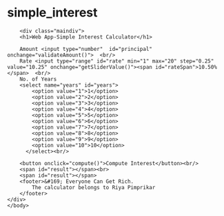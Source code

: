 # simple_interest
<!DOCTYPE html>
<html>
    <head>
        <title>Web App-Simple Interest Calculator</title>
    <script src="script.js"></script>
    <link rel="stylesheet" href="style.css">
    </head>
    <body>
        
        <div class="maindiv">
        <h1>Web App-Simple Interest Calculator</h1>

        Amount <input type="number"  id="principal" onchange="validateAmount()">  <br/>
        Rate <input type="range" id="rate" min="1" max="20" step="0.25" value="10.25" onchange="getSliderValue()"><span id="rateSpan">10.50%</span>  <br/>
        No. of Years  
        <select name="years" id="years">
            <option value="1">1</option>
            <option value="2">2</option>
            <option value="3">3</option>
            <option value="4">4</option>
            <option value="5">5</option>
            <option value="6">6</option>
            <option value="7">7</option>
            <option value="8">8</option>
            <option value="9">9</option>
            <option value="10">10</option>
          </select><br/>

        <button onclick="compute()">Compute Interest</button><br/>
        <span id="result"></span><br>
        <span id="result"></span>
        <footer>&#169; Everyone Can Get Rich.
            The calculator belongs to Riya Pimprikar
        </footer>
    </div>
    </body>
</html>
